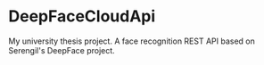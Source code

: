 # DeepFaceCloudApi
My university thesis project. A face recognition REST API based on Serengil's DeepFace project.
